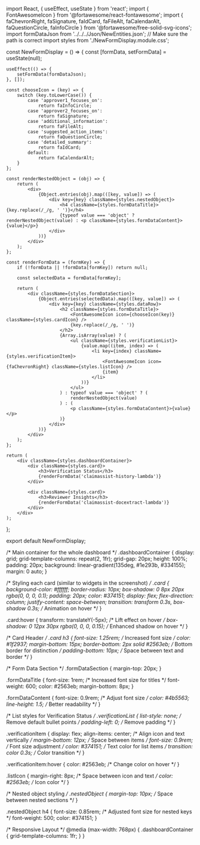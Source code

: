 import React, { useEffect, useState } from 'react';
import { FontAwesomeIcon } from '@fortawesome/react-fontawesome';
import {
    faChevronRight,
    faSignature,
    faIdCard,
    faFileAlt,
    faCalendarAlt,
    faQuestionCircle,
    faInfoCircle
} from '@fortawesome/free-solid-svg-icons';
import formDataJson from '../../../Json/NewEntities.json'; // Make sure the path is correct
import styles from './NewFormDisplay.module.css';

const NewFormDisplay = () => {
    const [formData, setFormData] = useState(null);

    useEffect(() => {
        setFormData(formDataJson);
    }, []);

    const chooseIcon = (key) => {
        switch (key.toLowerCase()) {
            case 'approver1_focuses_on':
                return faInfoCircle;
            case 'approver2_focuses_on':
                return faSignature;
            case 'additional_information':
                return faFileAlt;
            case 'suggested_action_items':
                return faQuestionCircle;
            case 'detailed_summary':
                return faIdCard;
            default:
                return faCalendarAlt;
        }
    };

    const renderNestedObject = (obj) => {
        return (
            <div>
                {Object.entries(obj).map(([key, value]) => (
                    <div key={key} className={styles.nestedObject}>
                        <h4 className={styles.formDataTitle}>{key.replace(/_/g, ' ')}</h4>
                        {typeof value === 'object' ? renderNestedObject(value) : <p className={styles.formDataContent}>{value}</p>}
                    </div>
                ))}
            </div>
        );
    };

    const renderFormData = (formKey) => {
        if (!formData || !formData[formKey]) return null;

        const selectedData = formData[formKey];

        return (
            <div className={styles.formDataSection}>
                {Object.entries(selectedData).map(([key, value]) => (
                    <div key={key} className={styles.dataRow}>
                        <h2 className={styles.formDataTitle}>
                            <FontAwesomeIcon icon={chooseIcon(key)} className={styles.cardIcon} />
                            {key.replace(/_/g, ' ')}
                        </h2>
                        {Array.isArray(value) ? (
                            <ul className={styles.verificationList}>
                                {value.map((item, index) => (
                                    <li key={index} className={styles.verificationItem}>
                                        <FontAwesomeIcon icon={faChevronRight} className={styles.listIcon} />
                                        {item}
                                    </li>
                                ))}
                            </ul>
                        ) : typeof value === 'object' ? (
                            renderNestedObject(value)
                        ) : (
                            <p className={styles.formDataContent}>{value}</p>
                        )}
                    </div>
                ))}
            </div>
        );
    };

    return (
        <div className={styles.dashboardContainer}>
            <div className={styles.card}>
                <h3>Verification Status</h3>
                {renderFormData('claimassist-history-lambda')}
            </div>

            <div className={styles.card}>
                <h3>Reviewer Insights</h3>
                {renderFormData('claimassist-docextract-lambda')}
            </div>
        </div>
    );
};

export default NewFormDisplay;


/* Main container for the whole dashboard */
.dashboardContainer {
    display: grid;
    grid-template-columns: repeat(2, 1fr);
    grid-gap: 20px;
    height: 100%;
    padding: 20px;
    background: linear-gradient(135deg, #1e293b, #334155);
    margin: 0 auto;
}

/* Styling each card (similar to widgets in the screenshot) */
.card {
    background-color: #ffffff;
    border-radius: 10px;
    box-shadow: 0 8px 20px rgba(0, 0, 0, 0.1);
    padding: 20px;
    color: #374151;
    display: flex;
    flex-direction: column;
    justify-content: space-between;
    transition: transform 0.3s, box-shadow 0.3s; /* Animation on hover */
}

.card:hover {
    transform: translateY(-5px); /* Lift effect on hover */
    box-shadow: 0 12px 30px rgba(0, 0, 0, 0.15); /* Enhanced shadow on hover */
}

/* Card Header */
.card h3 {
    font-size: 1.25rem; /* Increased font size */
    color: #1f2937;
    margin-bottom: 15px;
    border-bottom: 2px solid #2563eb; /* Bottom border for distinction */
    padding-bottom: 10px; /* Space between text and border */
}

/* Form Data Section */
.formDataSection {
    margin-top: 20px;
}

.formDataTitle {
    font-size: 1rem; /* Increased font size for titles */
    font-weight: 600;
    color: #2563eb;
    margin-bottom: 8px;
}

.formDataContent {
    font-size: 0.9rem; /* Adjust font size */
    color: #4b5563;
    line-height: 1.5; /* Better readability */
}

/* List styles for Verification Status */
.verificationList {
    list-style: none; /* Remove default bullet points */
    padding-left: 0; /* Remove padding */
}

.verificationItem {
    display: flex;
    align-items: center; /* Align icon and text vertically */
    margin-bottom: 12px; /* Space between items */
    font-size: 0.9rem; /* Font size adjustment */
    color: #374151; /* Text color for list items */
    transition: color 0.3s; /* Color transition */
}

.verificationItem:hover {
    color: #2563eb; /* Change color on hover */
}

.listIcon {
    margin-right: 8px; /* Space between icon and text */
    color: #2563eb; /* Icon color */
}

/* Nested object styling */
.nestedObject {
    margin-top: 10px; /* Space between nested sections */
}

.nestedObject h4 {
    font-size: 0.85rem; /* Adjusted font size for nested keys */
    font-weight: 500;
    color: #374151;
}

/* Responsive Layout */
@media (max-width: 768px) {
    .dashboardContainer {
        grid-template-columns: 1fr;
    }
}

